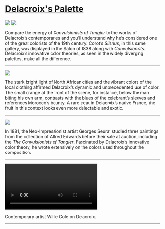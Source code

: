 # [Delacroix's Palette](http://artsmia.github.io/griot/#/stories/1152)

![](http://cdn.dx.artsmia.org/thumbs/tn_null.jpg)
![](http://cdn.dx.artsmia.org/thumbs/tn_.jpg)

Compare the energy of *Convulsionists of Tangier* to the works of Delacroix’s contemporaries and you’ll understand why he’s considered one of the great colorists of the 19th century. Corot’s *Silenus*, in this same gallery, was displayed in the Salon of 1838 along with *Convulsionists*. Delacroix’s innovative color theories, as seen in the widely diverging palettes, make all the difference.

---

![](http://cdn.dx.artsmia.org/thumbs/tn_mia_5001146.jpg)

The stark bright light of North African cities and the vibrant colors of the local clothing affirmed Delacroix’s dynamic and unprecedented use of color. The small orange at the front of the scene, for instance, below the man biting his own arm, contrasts with the blues of the celebrant’s sleeves and references Morocco’s bounty. A rare treat in Delacroix’s native France, the fruit in this context looks even more delectable and exotic.

---

![](http://cdn.dx.artsmia.org/thumbs/tn_null.jpg)

In 1881, the Neo-Impressionist artist Georges Seurat studied three paintings from the collection of Alfred Edwards before their sale at auction, including the *The Convulsionists of Tangier*. Fascinated by Delacroix’s innovative color theory, he wrote extensively on the colors used throughout the composition.

---

<video src='null'></video>

Contemporary artist Willie Cole on Delacroix.

---
